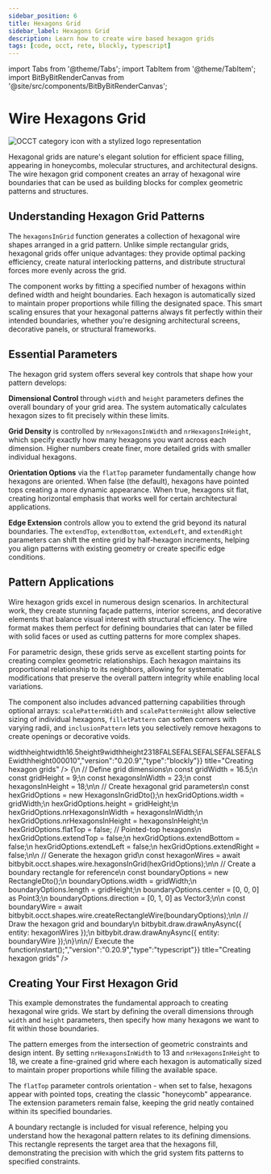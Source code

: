 ```yaml
---
sidebar_position: 6
title: Hexagons Grid
sidebar_label: Hexagons Grid
description: Learn how to create wire based hexagon grids
tags: [code, occt, rete, blockly, typescript]
---
```


import Tabs from '@theme/Tabs';
import TabItem from '@theme/TabItem';
import BitByBitRenderCanvas from '@site/src/components/BitByBitRenderCanvas';

# Wire Hexagons Grid

<img 
  class="category-icon-small" 
  src="https://s.bitbybit.dev/assets/icons/white/occt-icon.svg" 
  alt="OCCT category icon with a stylized logo representation" 
  title="OCCT category icon" />

Hexagonal grids are nature's elegant solution for efficient space filling, appearing in honeycombs, molecular structures, and architectural designs. The wire hexagon grid component creates an array of hexagonal wire boundaries that can be used as building blocks for complex geometric patterns and structures.

## Understanding Hexagon Grid Patterns

The `hexagonsInGrid` function generates a collection of hexagonal wire shapes arranged in a grid pattern. Unlike simple rectangular grids, hexagonal grids offer unique advantages: they provide optimal packing efficiency, create natural interlocking patterns, and distribute structural forces more evenly across the grid.

The component works by fitting a specified number of hexagons within defined width and height boundaries. Each hexagon is automatically sized to maintain proper proportions while filling the designated space. This smart scaling ensures that your hexagonal patterns always fit perfectly within their intended boundaries, whether you're designing architectural screens, decorative panels, or structural frameworks.

## Essential Parameters

The hexagon grid system offers several key controls that shape how your pattern develops:

**Dimensional Control** through `width` and `height` parameters defines the overall boundary of your grid area. The system automatically calculates hexagon sizes to fit precisely within these limits.

**Grid Density** is controlled by `nrHexagonsInWidth` and `nrHexagonsInHeight`, which specify exactly how many hexagons you want across each dimension. Higher numbers create finer, more detailed grids with smaller individual hexagons.

**Orientation Options** via the `flatTop` parameter fundamentally change how hexagons are oriented. When false (the default), hexagons have pointed tops creating a more dynamic appearance. When true, hexagons sit flat, creating horizontal emphasis that works well for certain architectural applications.

**Edge Extension** controls allow you to extend the grid beyond its natural boundaries. The `extendTop`, `extendBottom`, `extendLeft`, and `extendRight` parameters can shift the entire grid by half-hexagon increments, helping you align patterns with existing geometry or create specific edge conditions.

## Pattern Applications

Wire hexagon grids excel in numerous design scenarios. In architectural work, they create stunning façade patterns, interior screens, and decorative elements that balance visual interest with structural efficiency. The wire format makes them perfect for defining boundaries that can later be filled with solid faces or used as cutting patterns for more complex shapes.

For parametric design, these grids serve as excellent starting points for creating complex geometric relationships. Each hexagon maintains its proportional relationship to its neighbors, allowing for systematic modifications that preserve the overall pattern integrity while enabling local variations.

The component also includes advanced patterning capabilities through optional arrays: `scalePatternWidth` and `scalePatternHeight` allow selective sizing of individual hexagons, `filletPattern` can soften corners with varying radii, and `inclusionPattern` lets you selectively remove hexagons to create openings or decorative voids.

<Tabs groupId="creating-hexagon-grids">
<TabItem value="rete" label="Rete">
    <BitByBitRenderCanvas
    requireManualStart={true}
    script={{"script":"{\"id\":\"rete-v2-json\",\"nodes\":{\"b7a38d4c0d9f754c\":{\"id\":\"b7a38d4c0d9f754c\",\"name\":\"bitbybit.occt.shapes.wire.hexagonsInGrid\",\"customName\":\"hexagons in grid\",\"async\":true,\"drawable\":true,\"data\":{\"genericNodeData\":{\"hide\":false,\"oneOnOne\":false,\"flatten\":0,\"forceExecution\":false},\"width\":10,\"height\":10,\"nrHexagonsInWidth\":10,\"nrHexagonsInHeight\":10,\"flatTop\":true,\"extendTop\":false,\"extendBottom\":false,\"extendLeft\":false,\"extendRight\":false},\"inputs\":{\"width\":{\"connections\":[{\"node\":\"10cad6722901b797\",\"output\":\"result\",\"data\":{}}]},\"height\":{\"connections\":[{\"node\":\"94b6840ecc0d14f9\",\"output\":\"result\",\"data\":{}}]},\"nrHexagonsInWidth\":{\"connections\":[{\"node\":\"9e0f01292b02aa95\",\"output\":\"result\",\"data\":{}}]},\"nrHexagonsInHeight\":{\"connections\":[{\"node\":\"cc9937525eb5e9ca\",\"output\":\"result\",\"data\":{}}]}},\"position\":[1284.1811287089922,550.0164150191429]},\"10cad6722901b797\":{\"id\":\"10cad6722901b797\",\"name\":\"bitbybit.math.numberSlider\",\"customName\":\"width\",\"data\":{\"options\":{\"min\":5,\"max\":20,\"step\":0.1,\"width\":350,\"updateOnDrag\":false},\"number\":16.5},\"inputs\":{},\"position\":[453.7297187862087,422.94929075624503]},\"94b6840ecc0d14f9\":{\"id\":\"94b6840ecc0d14f9\",\"name\":\"bitbybit.math.numberSlider\",\"customName\":\"heigt\",\"data\":{\"number\":9},\"inputs\":{},\"position\":[456.05536369107705,581.7401796185444]},\"9e0f01292b02aa95\":{\"id\":\"9e0f01292b02aa95\",\"name\":\"bitbybit.math.numberSlider\",\"customName\":\"subdivisions w\",\"data\":{\"options\":{\"min\":5,\"max\":30,\"step\":1,\"width\":350,\"updateOnDrag\":false},\"number\":23},\"inputs\":{},\"position\":[457.2296289322852,741.1013000038674]},\"cc9937525eb5e9ca\":{\"id\":\"cc9937525eb5e9ca\",\"name\":\"bitbybit.math.numberSlider\",\"customName\":\"subdivisions h\",\"data\":{\"number\":18},\"inputs\":{},\"position\":[456.1027729121326,903.7244752443968]},\"21636f9079646906\":{\"id\":\"21636f9079646906\",\"name\":\"bitbybit.occt.shapes.wire.createRectangleWire\",\"customName\":\"rectangle wire\",\"async\":true,\"drawable\":true,\"data\":{\"genericNodeData\":{\"hide\":false,\"oneOnOne\":false,\"flatten\":0,\"forceExecution\":false},\"width\":1,\"length\":2,\"center\":[0,0,0],\"direction\":[0,1,0]},\"inputs\":{\"width\":{\"connections\":[{\"node\":\"10cad6722901b797\",\"output\":\"result\",\"data\":{}}]},\"length\":{\"connections\":[{\"node\":\"94b6840ecc0d14f9\",\"output\":\"result\",\"data\":{}}]}},\"position\":[1288.9401397832285,126.53828730459331]}}}","version":"0.20.9","type":"rete"}}
    title="Creating hexagon grids"
    />
</TabItem>
<TabItem value="blockly" label="Blockly">
  <BitByBitRenderCanvas
    requireManualStart={true}
    script={{"script":"<xml xmlns=\"https://developers.google.com/blockly/xml\"><variables><variable id=\"f8PoBNR-.1tv@(Gxyi-#\">width</variable><variable id=\"~xh.~H^Ri7Krz?l}#htu\">height</variable></variables><block type=\"variables_set\" id=\"k`[=31-i4kPX3Fg!d;$R\" x=\"-271\" y=\"-322\"><field name=\"VAR\" id=\"f8PoBNR-.1tv@(Gxyi-#\">width</field><value name=\"VALUE\"><block type=\"math_number\" id=\"DM%a+VWQ0l-4u`$eo2XF\"><field name=\"NUM\">16.5</field></block></value><next><block type=\"variables_set\" id=\"z!hj)3,v^D}*c?Qm,[dH\"><field name=\"VAR\" id=\"~xh.~H^Ri7Krz?l}#htu\">height</field><value name=\"VALUE\"><block type=\"math_number\" id=\"$;Q[uIR;P]GQt7UWl@Q/\"><field name=\"NUM\">9</field></block></value><next><block type=\"bitbybit.draw.drawAnyAsyncNoReturn\" id=\"05~!]nr}NNcNtO4!BS))\"><value name=\"Entity\"><block type=\"bitbybit.occt.shapes.wire.hexagonsInGrid\" id=\"nM%!Z^[BQ/eb39Bh^I@F\"><value name=\"Width\"><block type=\"variables_get\" id=\"u*~+,gWt)Cp7*+5QSa*w\"><field name=\"VAR\" id=\"f8PoBNR-.1tv@(Gxyi-#\">width</field></block></value><value name=\"Height\"><block type=\"variables_get\" id=\"EWtWaQ?`mJM7U_{fRe.R\"><field name=\"VAR\" id=\"~xh.~H^Ri7Krz?l}#htu\">height</field></block></value><value name=\"NrHexagonsInWidth\"><block type=\"math_number\" id=\"T8e)xWdo9X{X[JvgK;!1\"><field name=\"NUM\">23</field></block></value><value name=\"NrHexagonsInHeight\"><block type=\"math_number\" id=\"bk{2y3?}j,,$*s|I-+(W\"><field name=\"NUM\">18</field></block></value><value name=\"FlatTop\"><block type=\"logic_boolean\" id=\"/)tK{J04T`J7O76Tf?Rp\"><field name=\"BOOL\">FALSE</field></block></value><value name=\"ExtendTop\"><block type=\"logic_boolean\" id=\"}uw4D3Qg@RDV^$]{_.E!\"><field name=\"BOOL\">FALSE</field></block></value><value name=\"ExtendBottom\"><block type=\"logic_boolean\" id=\"7CzU!QM03op,PI1I2kcY\"><field name=\"BOOL\">FALSE</field></block></value><value name=\"ExtendLeft\"><block type=\"logic_boolean\" id=\"o:cSTHdhV2T*9BpwP/(Q\"><field name=\"BOOL\">FALSE</field></block></value><value name=\"ExtendRight\"><block type=\"logic_boolean\" id=\"S[E^!+z6{iB%=$M9ZsA,\"><field name=\"BOOL\">FALSE</field></block></value></block></value><next><block type=\"bitbybit.draw.drawAnyAsyncNoReturn\" id=\"1*R7-9G?ZFpUaEaZLJ{!\"><value name=\"Entity\"><block type=\"bitbybit.occt.shapes.wire.createRectangleWire\" id=\"Kc#iGUz(cE^,qr~Cq@^A\"><value name=\"Width\"><block type=\"variables_get\" id=\"E+9yUqFKVO9y`TFc00^G\"><field name=\"VAR\" id=\"f8PoBNR-.1tv@(Gxyi-#\">width</field></block></value><value name=\"Length\"><block type=\"variables_get\" id=\"B5O!LNy4fd/A71:oL:^}\"><field name=\"VAR\" id=\"~xh.~H^Ri7Krz?l}#htu\">height</field></block></value><value name=\"Center\"><block type=\"bitbybit.point.pointXYZ\" id=\"K9t#DtEU37-h1KnBtm2c\"><value name=\"X\"><block type=\"math_number\" id=\"ec_4.ARKAd9ZFeXgFFK(\"><field name=\"NUM\">0</field></block></value><value name=\"Y\"><block type=\"math_number\" id=\"+aWWhTAr:2LH!95-`AKC\"><field name=\"NUM\">0</field></block></value><value name=\"Z\"><block type=\"math_number\" id=\"ZWwKg1^Ix3T{x~l)Cb_l\"><field name=\"NUM\">0</field></block></value></block></value><value name=\"Direction\"><block type=\"bitbybit.vector.vectorXYZ\" id=\"6I%OGKI@B*^ffm~Oh6G*\"><value name=\"X\"><block type=\"math_number\" id=\"G#CzRTU_O;@i(0)HTy[q\"><field name=\"NUM\">0</field></block></value><value name=\"Y\"><block type=\"math_number\" id=\"yiKXk(cld$EJN|m-MM9u\"><field name=\"NUM\">1</field></block></value><value name=\"Z\"><block type=\"math_number\" id=\"s1dDq9nefu+4:p1#d92m\"><field name=\"NUM\">0</field></block></value></block></value></block></value></block></next></block></next></block></next></block></xml>","version":"0.20.9","type":"blockly"}}
    title="Creating hexagon grids"
    />
</TabItem>
<TabItem value="typescript" label="TypeScript">
<BitByBitRenderCanvas
    requireManualStart={true}
    script={{"script":"const { HexagonsInGridDto, RectangleDto } = Bit.Inputs.OCCT;\n// Import required types\ntype TopoDSWirePointer = Bit.Inputs.OCCT.TopoDSWirePointer;\ntype Point3 = Bit.Inputs.Base.Point3;\ntype Vector3 = Bit.Inputs.Base.Vector3;\n\n// Define the main function\nconst start = async () => {\n    // Define grid dimensions\n    const gridWidth = 16.5;\n    const gridHeight = 9;\n    const hexagonsInWidth = 23;\n    const hexagonsInHeight = 18;\n\n    // Create hexagonal grid parameters\n    const hexGridOptions = new HexagonsInGridDto();\n    hexGridOptions.width = gridWidth;\n    hexGridOptions.height = gridHeight;\n    hexGridOptions.nrHexagonsInWidth = hexagonsInWidth;\n    hexGridOptions.nrHexagonsInHeight = hexagonsInHeight;\n    hexGridOptions.flatTop = false; // Pointed-top hexagons\n    hexGridOptions.extendTop = false;\n    hexGridOptions.extendBottom = false;\n    hexGridOptions.extendLeft = false;\n    hexGridOptions.extendRight = false;\n\n    // Generate the hexagon grid\n    const hexagonWires = await bitbybit.occt.shapes.wire.hexagonsInGrid(hexGridOptions);\n\n    // Create a boundary rectangle for reference\n    const boundaryOptions = new RectangleDto();\n    boundaryOptions.width = gridWidth;\n    boundaryOptions.length = gridHeight;\n    boundaryOptions.center = [0, 0, 0] as Point3;\n    boundaryOptions.direction = [0, 1, 0] as Vector3;\n\n    const boundaryWire = await bitbybit.occt.shapes.wire.createRectangleWire(boundaryOptions);\n\n    // Draw the hexagon grid and boundary\n    bitbybit.draw.drawAnyAsync({ entity: hexagonWires });\n    bitbybit.draw.drawAnyAsync({ entity: boundaryWire });\n}\n\n// Execute the function\nstart();","version":"0.20.9","type":"typescript"}}
    title="Creating hexagon grids"
    />
</TabItem>
</Tabs>

## Creating Your First Hexagon Grid

This example demonstrates the fundamental approach to creating hexagonal wire grids. We start by defining the overall dimensions through `width` and `height` parameters, then specify how many hexagons we want to fit within those boundaries.

The pattern emerges from the intersection of geometric constraints and design intent. By setting `nrHexagonsInWidth` to 13 and `nrHexagonsInHeight` to 18, we create a fine-grained grid where each hexagon is automatically sized to maintain proper proportions while filling the available space.

The `flatTop` parameter controls orientation - when set to false, hexagons appear with pointed tops, creating the classic "honeycomb" appearance. The extension parameters remain false, keeping the grid neatly contained within its specified boundaries.

A boundary rectangle is included for visual reference, helping you understand how the hexagonal pattern relates to its defining dimensions. This rectangle represents the target area that the hexagons fill, demonstrating the precision with which the grid system fits patterns to specified constraints.
